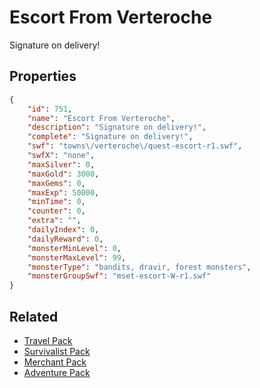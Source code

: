 # Escort From Verteroche

Signature on delivery!

## Properties

```json
{
    "id": 751,
    "name": "Escort From Verteroche",
    "description": "Signature on delivery!",
    "complete": "Signature on delivery!",
    "swf": "towns\/verteroche\/quest-escort-r1.swf",
    "swfX": "none",
    "maxSilver": 0,
    "maxGold": 3000,
    "maxGems": 0,
    "maxExp": 50000,
    "minTime": 0,
    "counter": 0,
    "extra": "",
    "dailyIndex": 0,
    "dailyReward": 0,
    "monsterMinLevel": 0,
    "monsterMaxLevel": 99,
    "monsterType": "bandits, dravir, forest monsters",
    "monsterGroupSwf": "mset-escort-W-r1.swf"
}
```

## Related

- [Travel Pack](../items/5302-travel-pack.md)
- [Survivalist Pack](../items/5303-survivalist-pack.md)
- [Merchant Pack](../items/5304-merchant-pack.md)
- [Adventure Pack](../items/5305-adventure-pack.md)

